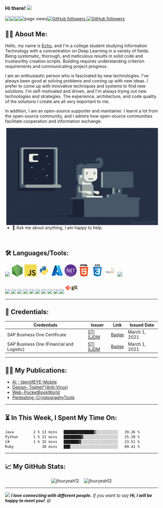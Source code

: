 ### Hi there! <img src="https://media.giphy.com/media/hvRJCLFzcasrR4ia7z/giphy.gif" width="25px">

<a href="https://www.facebook.com/echo.estares/">
  <img align="left" src="https://img.shields.io/badge/Facebook-1877F2?style=for-the-badge&logo=facebook&logoColor=white" height=25>
<a href="https://twitter.com/jerichoybanez36">
  <img align="left" src="https://img.shields.io/badge/twitter-%231DA1F2.svg?&style=for-the-badge&logo=twitter&logoColor=white" height=25>
</a> 
<a href="https://www.linkedin.com/in/jericho-estares-883837218/">
  <img align="left" src="https://img.shields.io/badge/linkedin-%230077B5.svg?&style=for-the-badge&logo=linkedin&logoColor=white" height=25>
</a> 
<a href="https://github.com/jfouryeah12?tab=repositories">
  <img align="left" src="https://komarev.com/ghpvc/?username=jfouryeah12" alt="page views" />
</a>
<a href="https://github.com/jfouryeah12?tab=followers">
  <img alt="GitHub followers" src="https://img.shields.io/github/followers/jfouryeah12?color=green&logo=github">
</a>
<a href="https://github.com/jfouryeah12?tab=stars">
  <img alt="GitHub followers" src="https://img.shields.io/github/stars/jfouryeah12?color=yellow&logo=github">
</a>
<br />

## 👨‍💻 About Me:

Hello, my name is [Echo](https://github.com/jfouryeah12?tab=repositories), and I'm a college student studying Information Technology with a concentration on Deep Learning in a variety of fields. Being systematic, thorough, and meticulous results in solid code and trustworthy creation scripts. Building requires understanding criterion requirements and communicating project progress.

I am an enthusiastic person who is fascinated by new technologies. I've always been good at solving problems and coming up with new ideas. I prefer to come up with innovative techniques and systems to find new solutions. I'm self-motivated and driven, and I'm always trying out new technologies and strategies. The experience, architecture, and code quality of the solutions I create are all very important to me.

In addition, I am an open-source supporter and maintainer. I learnt a lot from the open-source community, and I admire how open-source communities facilitate cooperation and information exchange.

  <img align="right" alt="GIF" src="https://github.com/jfouryeah12/jfouryeah12/blob/main/computerEcho.gif" width="500" height="320" />
  
- 💬 Ask me about anything, I am happy to help.
<br />

## 🛠️ Languages/Tools:

<p>
<img height="40" src="https://user-images.githubusercontent.com/9147189/132085524-15175cb6-82a2-4337-a524-1e191200fb54.png"> <!--Java-->
<img height="40" src="https://raw.githubusercontent.com/github/explore/80688e429a7d4ef2fca1e82350fe8e3517d3494d/topics/nodejs/nodejs.png"> <!--Node JS-->
<img height="40" src="https://raw.githubusercontent.com/github/explore/80688e429a7d4ef2fca1e82350fe8e3517d3494d/topics/javascript/javascript.png"> <!--Java Script-->
<img height="40"  src="https://raw.githubusercontent.com/github/explore/80688e429a7d4ef2fca1e82350fe8e3517d3494d/topics/python/python.png"> <!--Python-->
<img height="40" src="https://raw.githubusercontent.com/github/explore/eaef8552d8b082ffafe2bfc8a5023d47da904aac/topics/azure/azure.png"> <!--Azure-->
<img height="40" src="https://raw.githubusercontent.com/github/explore/93d8a67084f94b2a444e510199a6e7622e5b09a3/topics/dotnet/dotnet.png"> <!--dotnet-->
<img height="40" src="https://raw.githubusercontent.com/github/explore/80688e429a7d4ef2fca1e82350fe8e3517d3494d/topics/html/html.png"> <!--html-->
<img height="40" src="https://raw.githubusercontent.com/github/explore/80688e429a7d4ef2fca1e82350fe8e3517d3494d/topics/css/css.png"> <!--css-->
<img height="40" src="https://raw.githubusercontent.com/github/explore/80688e429a7d4ef2fca1e82350fe8e3517d3494d/topics/mysql/mysql.png"> <!--mysql-->
<img height="40" src="https://repository-images.githubusercontent.com/154894138/2baa3800-6439-11e9-8087-ed48821d8e04"><!--Cobol-->

<img height="40" src="https://upload.wikimedia.org/wikipedia/commons/thumb/1/18/ISO_C%2B%2B_Logo.svg/1200px-ISO_C%2B%2B_Logo.svg.png"> <!--C++-->
<img height="40" src="https://www.easyredmine.com/ER/media/images/articles/p14/f2596/logo.png"> <!--Ruby-->
<img height="40" src="https://upload.wikimedia.org/wikipedia/commons/4/4f/Csharp_Logo.png"> <!--C#-->
<img height="40" src="https://upload.wikimedia.org/wikipedia/commons/thumb/9/9a/Visual_Studio_Code_1.35_icon.svg/2048px-Visual_Studio_Code_1.35_icon.svg.png"> <!--VSC-->
<img height="40" src="https://1000logos.net/wp-content/uploads/2020/08/Visual-Studio-Logo.png"> <!--VS-->
<img height="40" src="https://upload.wikimedia.org/wikipedia/commons/thumb/9/93/MongoDB_Logo.svg/2560px-MongoDB_Logo.svg.png"> <!--MDB-->
<img height="40" src="https://upload.wikimedia.org/wikipedia/commons/thumb/1/19/Unity_Technologies_logo.svg/2560px-Unity_Technologies_logo.svg.png"> <!--unity-->
<img height="40" src="https://upload.wikimedia.org/wikipedia/commons/thumb/d/da/Unreal_Engine_Logo.svg/1971px-Unreal_Engine_Logo.svg.png"> <!--UE-->
<img height="40" src="https://mir-s3-cdn-cf.behance.net/project_modules/disp/a9326d72465217.5be8ae1c0a8a7.png"> <!--AS-->
<img height="40" src="https://upload.wikimedia.org/wikipedia/commons/thumb/a/ae/Github-desktop-logo-symbol.svg/2048px-Github-desktop-logo-symbol.svg.png"> <!--Git Desktop-->
<img height="40" src="https://raw.githubusercontent.com/github/explore/80688e429a7d4ef2fca1e82350fe8e3517d3494d/topics/git/git.png"> <!--Android Studio-->
</p>
<hr>


## 🥇 Credentials:
| Credentials | Issuer | Link | Issued Date |
| ------------ | ------------ | ------------ | ------------ |
| SAP Business One Certificate | [STI SJDM](https://www.facebook.com/sjdelmonte.sti.edu) | [Badge]("") | March 1, 2021 |
| SAP Business One (Financial and Logistic) | [STI SJDM](https://www.facebook.com/sjdelmonte.sti.edu) | [Badge]("") | March 1, 2021 |
<hr>

<!--## 🏆 Honors and Awards:

| Honor/Award | Issuer | Link | Date |
| ------------ | ------------ | ------------ | ------------ |
| ?? | [??]("???") | [???]("???") | ??? |
<hr>-->

## ✍🏻 My Publications:

<!-- BLOG-POST-LIST:START -->

- [AI - IdentifEYE-Mobile](https://github.com/jfouryeah12/IdentifEYE-Mobile)
- [Design - Tophet*(Anti-Virus)](https://github.com/jfouryeah12/Tophet)
- [Web - PocketBookWorld](http://pocketbookworld.rf.gd/?i=1)
- [Pentesting - CryptographyTools](https://github.com/jfouryeah12/Cryptography-Tools)
<!-- BLOG-POST-LIST:END -->
<hr>

## ⏳ In This Week, I Spent My Time On:

<!--START_SECTION:waka-->

```text
Java         2 h 13 mins   ██████████████▒░░░░░░░░░░   39.26 %
Python       1 h 21 mins   ████████▓░░░░░░░░░░░░░░░░   25.39 %
C#           1 h 15 mins   ███████▓░░░░░░░░░░░░░░░░░   23.51 %
Ruby             30 mins   ███░░░░░░░░░░░░░░░░░░░░░░   09.41 %
```

<!--END_SECTION:waka-->
<hr>

## 📈 My GitHub Stats:

<p  align="center"> 
  <img src="https://github-readme-stats.vercel.app/api?username=jfouryeah12&show_icons=true&theme=gotham" alt="jfouryeah12" />
  &nbsp;&nbsp;
  <img src="https://github-readme-stats.vercel.app/api/top-langs/?username=jfouryeah12&layout=compact&theme=gotham" alt="jfouryeah12" />
<p>
<hr>

<img src="https://c.tenor.com/zCEj81VKngEAAAAi/potato.gif" width="60"> <em><b>I love connecting with different people.</b> If you want to say <b>Hi, I will be happy to meet you!</b> 😃</em>
